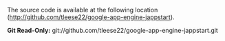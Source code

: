 The source code is available at the following location (http://github.com/tleese22/google-app-engine-jappstart).

**Git Read-Only:** git://github.com/tleese22/google-app-engine-jappstart.git